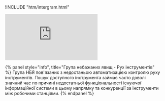 !INCLUDE "htm/intergram.html"

![](https://chart.googleapis.com/chart?chs=180x180&amp;cht=qr&amp;chl=https://rep-a.treba.ml/Ruh-іnstrumentіv.html)

{% panel style="info", title="Група небажаних явищ - Рух інструментів" %}
Група НБЯ пов'язаних з недостаньою автоматизацією контролю руху інструментів. Пошук доступного інструмента займає часто доволі значний час по причині недостатньої функціональності існуючої інформаційної системи в цьому напрямку та конкуренції за інструменти між робочими станціями.
{% endpanel %}